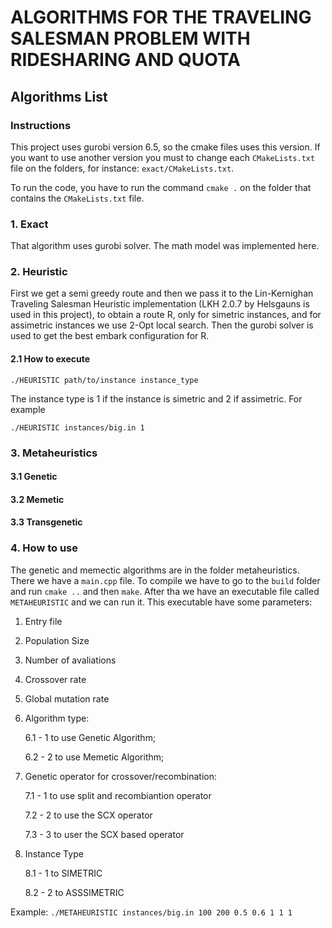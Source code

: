 # ALGORITHMS FOR THE TRAVELING SALESMAN PROBLEM WITH RIDESHARING AND QUOTA

## Algorithms List

### Instructions

This project uses gurobi version 6.5, so the cmake files uses this version. If you want to use another version you must to change each `CMakeLists.txt` file on the folders, for instance: `exact/CMakeLists.txt`.

To run the code, you have to run the command `cmake .` on the folder that contains the 
`CMakeLists.txt` file.

### 1. Exact

That algorithm uses gurobi solver. The math model was implemented here.
    

### 2. Heuristic
	
First we get a semi greedy route and then we pass it to the Lin-Kernighan Traveling Salesman Heuristic implementation (LKH 2.0.7 by Helsgauns is used in this project), to obtain a route R, only for simetric instances, and for assimetric instances we use 2-Opt local search. Then the gurobi solver is used to get the best embark configuration for R.

#### 2.1 How to execute

`./HEURISTIC path/to/instance instance_type`

The instance type is 1 if the instance is simetric and 2 if assimetric. For example

`./HEURISTIC instances/big.in 1`

### 3. Metaheuristics

#### 3.1 Genetic

#### 3.2 Memetic

#### 3.3 Transgenetic

### 4. How to use

The genetic and memectic algorithms are in the folder metaheuristics. There we have a `main.cpp` file. To compile we have to go to the `build` folder and run `cmake ..` and then `make`. After tha we have an executable file called `METAHEURISTIC` and we can run it. This executable have some parameters:


1. Entry file

2. Population Size

3. Number of avaliations

4. Crossover rate

5. Global mutation rate

6. Algorithm type:

	6.1 - 1 to use Genetic Algorithm;

	6.2 - 2 to use Memetic Algorithm;
         
7. Genetic operator for crossover/recombination:

	7.1 - 1 to use split and recombiantion operator

	7.2 - 2 to use the SCX operator

	7.3 - 3 to user the SCX based operator
8. Instance Type
	
	8.1 - 1 to SIMETRIC
	
	8.2 - 2 to ASSSIMETRIC
	
Example: `./METAHEURISTIC instances/big.in 100 200 0.5 0.6 1 1 1`
